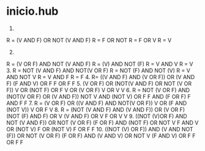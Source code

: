 # inicio.hub


1.
R = (V AND F) OR NOT (V AND F)
R = F OR NOT
R = F OR V
R = V

2.
R = (V OR F) AND NOT (V AND F)
R = (V) AND NOT (F)
R = V AND V
R = V
3.
R = NOT (V AND F) AND NOT(V OR F)
R = NOT (F) AND NOT (V)
R = V AND NOT V 
R = V AND F
R = F
4.
R= ((V AND F) AND (V OR F)) OR  (V AND F)
(F AND V) OR F
F OR F
F
5.
(V OR F) OR (NOT(V AND F) OR NOT (V OR F))
V OR (NOT F) OR F
V OR (V OR F)
V OR V
V 
6.
R = NOT (V OR F) AND (NOT(V OR F) OR (V AND F))
NOT V AND (NOT V) OR F
F AND (F OR F)
F AND F
F
7.
R = (V OR F) OR ((V AND F) AND NOT(V OR F))
V OR (F AND (NOT V))
V OR F
V
8.
R = (NOT (V AND F) AND (V AND F)) OR (V OR F)
(NOT (F) AND F) OR V
(V AND F) OR V
F OR V
V
9.
((NOT (V)OR F) AND NOT (V AND F)) OR NOT (V OR F)
(F OR F) AND (NOT F) OR NOT V
F AND V OR (NOT V)
F OR (NOT V)
F OR F 
F
10.
((NOT (V) OR F)) AND (V AND NOT (F)) OR NOT (V OR F)
(F OR F) AND (V AND V) OR NOT V
(F AND V) OR F
F OR F
F